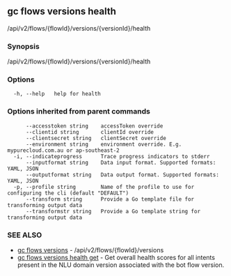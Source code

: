 ## gc flows versions health

/api/v2/flows/{flowId}/versions/{versionId}/health

### Synopsis

/api/v2/flows/{flowId}/versions/{versionId}/health

### Options

```
  -h, --help   help for health
```

### Options inherited from parent commands

```
      --accesstoken string    accessToken override
      --clientid string       clientId override
      --clientsecret string   clientSecret override
      --environment string    environment override. E.g. mypurecloud.com.au or ap-southeast-2
  -i, --indicateprogress      Trace progress indicators to stderr
      --inputformat string    Data input format. Supported formats: YAML, JSON
      --outputformat string   Data output format. Supported formats: YAML, JSON
  -p, --profile string        Name of the profile to use for configuring the cli (default "DEFAULT")
      --transform string      Provide a Go template file for transforming output data
      --transformstr string   Provide a Go template string for transforming output data
```

### SEE ALSO

* [gc flows versions](gc_flows_versions.html)	 - /api/v2/flows/{flowId}/versions
* [gc flows versions health get](gc_flows_versions_health_get.html)	 - Get overall health scores for all intents present in the NLU domain version associated with the bot flow version.


